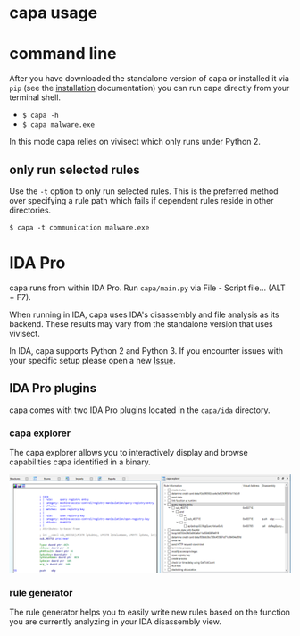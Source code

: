 # capa usage


# command line
After you have downloaded the standalone version of capa or installed it via `pip` (see the [installation](installation.md) documentation) you can run capa directly from your terminal shell.

- `$ capa -h`
- `$ capa malware.exe`

In this mode capa relies on vivisect which only runs under Python 2.

## only run selected rules
Use the `-t` option to only run selected rules. This is the preferred method over specifying a rule path which fails if dependent rules reside in other directories.

```
$ capa -t communication malware.exe
```

# IDA Pro
capa runs from within IDA Pro. Run `capa/main.py` via File - Script file... (ALT + F7).

When running in IDA, capa uses IDA's disassembly and file analysis as its backend. These results may vary from the standalone version that uses vivisect.

In IDA, capa supports Python 2 and Python 3. If you encounter issues with your specific setup please open a new [Issue](https://github.com/fireeye/capa/issues). 

## IDA Pro plugins
capa comes with two IDA Pro plugins located in the `capa/ida` directory.

### capa explorer
The capa explorer allows you to interactively display and browse capabilities capa identified in a binary.

![capa explorer](capa_explorer.png)

### rule generator
The rule generator helps you to easily write new rules based on the function you are currently analyzing in your IDA disassembly view.
